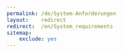 ```yaml
---
permalink: /de/System-Anforderungen
layout:    redirect
redirect:  /en/System_requirements
sitemap:
    exclude: yes
---
```

